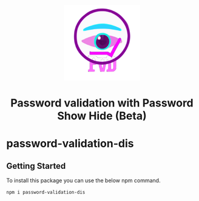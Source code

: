 <div align="center">
  <img width="200" height="200"
    src="https://github.com/kushaneranga/password-validation-dis/blob/master/assets/pwdValDis.png">
  <h1>Password validation with Password Show Hide (Beta)</h1>
</div>

# password-validation-dis

## Getting Started

To install this package you can use the below npm command.

```console
npm i password-validation-dis
```